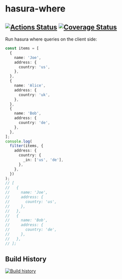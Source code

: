 # hasura-where
[![Actions Status](https://github.com/Eun/hasura-where/workflows/push/badge.svg)](https://github.com/Eun/hasura-where/actions)
[![Coverage Status](https://coveralls.io/repos/github/Eun/hasura-where/badge.svg?branch=master)](https://coveralls.io/github/Eun/hasura-where?branch=master)
---
Run hasura where queries on the client side:

```typescript
const items = [
  {
    name: 'Joe',
    address: {
      country: 'us',
    },
  },
  {
    name: 'Alice',
    address: {
      country: 'uk',
    },
  },
  {
    name: 'Bob',
    address: {
      country: 'de',
    },
  },
];
console.log(
  filter(items, {
    address: {
      country: {
        _in: ['us', 'de'],
      },
    },
  })
);
// [
//   {
//     name: 'Joe',
//     address: {
//       country: 'us',
//     },
//   },
//   {
//     name: 'Bob',
//     address: {
//       country: 'de',
//     },
//   },
// ];
```

## Build History
[![Build history](https://buildstats.info/github/chart/Eun/hasura-where?branch=master)](https://github.com/Eun/hasura-where/actions)
